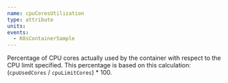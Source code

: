 ```yaml
---
name: cpuCoresUtilization
type: attribute
units:
events:
  - K8sContainerSample
---
```


Percentage of CPU cores actually used by the container with respect to the CPU limit specified. This percentage is based on this calculation: (`cpuUsedCores` / `cpuLimitCores`) * 100.